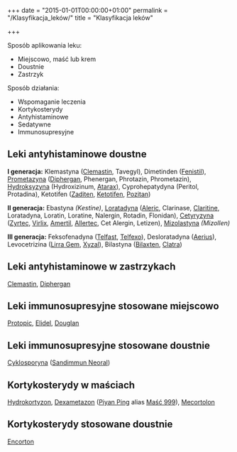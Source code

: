 +++
date = "2015-01-01T00:00:00+01:00"
permalink = "/Klasyfikacja_leków/"
title = "Klasyfikacja leków"

+++

Sposób aplikowania leku:

-   Miejscowo, maść lub krem
-   Doustnie
-   Zastrzyk

Sposób działania:

-   Wspomaganie leczenia
-   Kortykosterydy
-   Antyhistaminowe
-   Sedatywne
-   Immunosupresyjne

Leki antyhistaminowe doustne
----------------------------

**I generacja:** Klemastyna ([Clemastin](/atopedia/Clemastin "wikilink"), Tavegyl), Dimetinden ([Fenistil](/atopedia/Fenistil "wikilink")), [Prometazyna](/atopedia/Prometazyna "wikilink") ([Diphergan](/atopedia/Diphergan "wikilink"), Phenergan, Phrotazin, Phrometazin), [Hydroksyzyna](/atopedia/Hydroksyzyna "wikilink") (Hydroxizinum, [Atarax](/atopedia/Atarax "wikilink")), Cyprohepatydyna (Peritol, Protadina), Ketotifen ([Zaditen](/atopedia/Zaditen "wikilink"), [Ketotifen](/atopedia/Ketotifen "wikilink"), [Pozitan](/atopedia/Pozitan "wikilink"))

**II generacja:** Ebastyna *(Kestine)*, [Loratadyna](/atopedia/Loratadyna "wikilink") ([Aleric](/atopedia/Aleric "wikilink"), Clarinase, [Claritine](/atopedia/Claritine "wikilink"), Loratadyna, Loratin, Loratine, Nalergin, Rotadin, Flonidan), [Cetyryzyna](/atopedia/Cetyryzyna "wikilink") ([Zyrtec](/atopedia/Zyrtec "wikilink"), [Virlix](/atopedia/Virlix "wikilink"), [Amertil](/atopedia/Amertil "wikilink"), [Allertec](/atopedia/Allertec "wikilink"), Cet Alergin, Letizen), [Mizolastyna](/atopedia/Mizolastyna "wikilink") *(Mizollen)*

**III generacja:** Feksofenadyna ([Telfast](/atopedia/Telfast "wikilink"), [Telfexo](/atopedia/Telfexo "wikilink")), Desloratadyna ([Aerius](/atopedia/Aerius "wikilink")), Levocetrizina ([Lirra Gem](/atopedia/Lirra_Gem "wikilink"), [Xyzal](/atopedia/Xyzal "wikilink")), Bilastyna ([Bilaxten](/atopedia/Bilaxten "wikilink"), [Clatra](/atopedia/Clatra "wikilink"))

Leki antyhistaminowe w zastrzykach
----------------------------------

[Clemastin](/atopedia/Clemastin "wikilink"), [Diphergan](/atopedia/Diphergan "wikilink")

Leki immunosupresyjne stosowane miejscowo
-----------------------------------------

[Protopic](/atopedia/Protopic "wikilink"), [Elidel](/atopedia/Elidel "wikilink"), [Douglan](/atopedia/Douglan "wikilink")

Leki immunosupresyjne stosowane doustnie
----------------------------------------

[Cyklosporyna](/atopedia/Cyklosporyna "wikilink") ([Sandimmun Neoral](/atopedia/Sandimmun_Neoral "wikilink"))

Kortykosterydy w maściach
-------------------------

[Hydrokortyzon](/atopedia/Hydrokortyzon "wikilink"), [Dexametazon](/atopedia/Dexametazon "wikilink") ([Piyan Ping](/atopedia/Piyan_Ping "wikilink") alias [Maść 999](/Maść_999 "wikilink")), [Mecortolon](/atopedia/Mecortolon "wikilink")

Kortykosterydy stosowane doustnie
---------------------------------

[Encorton](/atopedia/Encorton "wikilink")